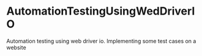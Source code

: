 # AutomationTestingUsingWedDriverIO
Automation testing using web driver io. Implementing some test cases on a website
